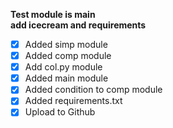 **Test module is main**<br>
**add icecream and requirements**


- [X] Added simp module
- [X] Added comp module
- [X] Add col.py module
- [X] Added main module
- [X] Added condition to comp module
- [X] Added requirements.txt
- [X] Upload to Github
